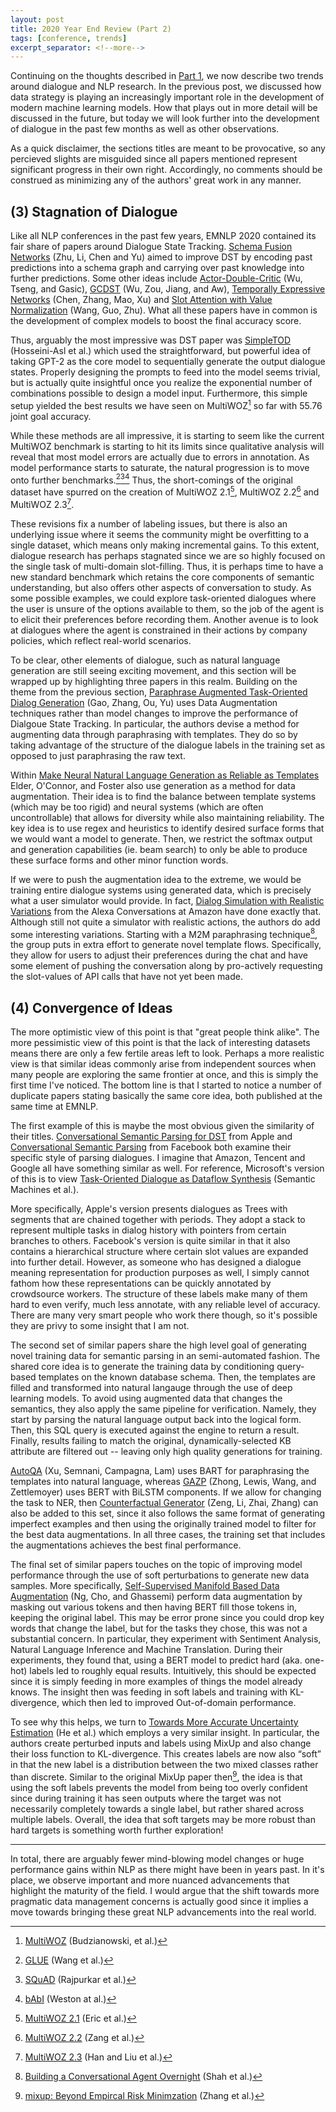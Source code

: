 ```yaml
---
layout: post
title: 2020 Year End Review (Part 2)
tags: [conference, trends]
excerpt_separator: <!--more-->
---
```


Continuing on the thoughts described in [Part 1](https://morethanoneturn.com/2020/12/28/emnlp-2020-highlights.html), we now describe two trends around dialogue and NLP research. In the previous post, we discussed how data strategy is playing an increasingly important role in the development of modern machine learning models.  How that plays out in more detail will be discussed in the future, but today we will look further into the development of dialogue in the past few months as well as other observations.

<!--more-->

As a quick disclaimer, the sections titles are meant to be provocative, so any percieved slights are misguided since all papers mentioned represent significant progress in their own right.  Accordingly, no comments should be construed as minimizing any of the authors' great work in any manner.

## (3) Stagnation of Dialogue

Like all NLP conferences in the past few years, EMNLP 2020 contained its fair share of papers around Dialogue State Tracking. [Schema Fusion Networks](https://arxiv.org/abs/2004.03386) (Zhu, Li, Chen and Yu) aimed to improve DST by encoding past predictions into a schema graph and carrying over past knowledge into further predictions.  Some other ideas include [Actor-Double-Critic](https://www.aclweb.org/anthology/2020.findings-emnlp.75/) (Wu, Tseng, and Gasic), [GCDST](https://www.aclweb.org/anthology/2020.findings-emnlp.95/) (Wu, Zou, Jiang, and Aw), [Temporally Expressive Networks](https://arxiv.org/abs/2009.07615) (Chen, Zhang, Mao, Xu) and [Slot Attention with Value Normalization](aclweb.org/anthology/2020.emnlp-main.243/) (Wang, Guo, Zhu).  What all these papers have in common is the development of complex models to boost the final accuracy score.

Thus, arguably the most impressive was DST paper was [SimpleTOD](https://arxiv.org/abs/2005.00796) (Hosseini-Asl et al.) which used the straightforward, but powerful idea of taking GPT-2 as the core model to sequentially generate the output dialogue states.  Properly designing the prompts to feed into the model seems trivial, but is actually quite insightful once you realize the exponential number of combinations possible to design a model input.  Furthermore, this simple setup yielded the best results we have seen on MultiWOZ[^1] so far with 55.76 joint goal accuracy.

While these methods are all impressive, it is starting to seem like the current MultiWOZ benchmark is starting to hit its limits since qualitative analysis will reveal that most model errors are actually due to errors in annotation.  As model performance starts to saturate, the natural progression is to move onto further benchmarks.[^2][^3][^4]  Thus, the short-comings of the original dataset have spurred on the creation of MultiWOZ 2.1[^5], MultiWOZ 2.2[^6] and MultiWOZ 2.3[^7].

These revisions fix a number of labeling issues, but there is also an underlying issue where it seems the community might be overfitting to a single dataset, which means only making incremental gains. To this extent, dialogue research has perhaps stagnated since we are so highly focused on the single task of multi-domain slot-filling.  Thus, it is perhaps time to have a new standard benchmark which retains the core components of semantic understanding, but also offers other aspects of conversation to study.  As some possible examples, we could explore task-oriented dialogues where the user is unsure of the options available to them, so the job of the agent is to elicit their preferences before recording them.  Another avenue is to look at dialogues where the agent is constrained in their actions by company policies, which reflect real-world scenarios.

To be clear, other elements of dialogue, such as natural language generation are still seeing exciting movement, and this section will be wrapped up by highlighting three papers in this realm.  Building on the theme from the previous section, [Paraphrase Augmented Task-Oriented Dialog Generation](https://arxiv.org/abs/2004.07462) (Gao, Zhang, Ou, Yu) uses Data Augmentation techniques rather than model changes to improve the performance of Dialgoue State Tracking.  In particular, the authors devise a method for augmenting data through paraphrasing with templates.  They do so by taking advantage of the structure of the dialogue labels in the training set as opposed to just paraphrasing the raw text.

Within [Make Neural Natural Language Generation as Reliable as Templates](https://www.aclweb.org/anthology/2020.emnlp-main.230/) Elder, O'Connor, and Foster also use generation as a method for data augmentation.  Their idea is to find the balance between template systems (which may be too rigid) and neural systems (which are often uncontrollable) that allows for diversity while also maintaining reliability.  The key idea is to use regex and heuristics to identify desired surface forms that we would want a model to generate.  Then, we restrict the softmax output and generation capabilities (ie. beam search) to only be able to produce these surface forms and other minor function words.

If we were to push the augmentation idea to the extreme, we would be training entire dialogue systems using generated data, which is precisely what a user simulator would provide.  In fact, [Dialog Simulation with Realistic Variations](https://arxiv.org/abs/2011.08243) from the Alexa Conversations at Amazon have done exactly that.  Although still not quite a simulator with realistic actions, the authors do add some interesting variations.  Starting with a M2M paraphrasing technique[^8], the group puts in extra effort to generate novel template flows.  Specifically, they allow for users to adjust their preferences during the chat and have some element of pushing the conversation along by pro-actively requesting the slot-values of API calls that have not yet been made.

## (4) Convergence of Ideas

The more optimistic view of this point is that "great people think alike".  The more pessimistic view of this point is that the lack of interesting datasets means there are only a few fertile areas left to look.  Perhaps a more realistic view is that similar ideas commonly arise from independent sources when many people are exploring the same frontier at once, and this is simply the first time I've noticed.  The bottom line is that I started to notice a number of duplicate papers stating basically the same core idea, both published at the same time at EMNLP.

The first example of this is maybe the most obvious given the similarity of their titles. [Conversational Semantic Parsing for DST](https://arxiv.org/abs/2010.12770) from Apple and [Conversational Semantic Parsing](https://www.aclweb.org/anthology/2020.emnlp-main.408/) from Facebook both examine their specific style of parsing dialogues.  I imagine that Amazon, Tencent and Google all have something similar as well.  For reference, Microsoft's version of this is to view [Task-Oriented Dialogue as Dataflow Synthesis](https://arxiv.org/abs/2009.11423) (Semantic Machines et al.).

More specifically, Apple's version presents dialogues as Trees with segments that are chained together with periods.  They adopt a stack to represent multiple tasks in dialog history with pointers from certain branches to others.  Facebook's version is quite similar in that it also contains a hierarchical structure where certain slot values are expanded into further detail.  However, as someone who has designed a dialogue meaning representation for production purposes as well, I simply cannot fathom how these representations can be quickly annotated by crowdsource workers.  The structure of these labels make many of them hard to even verify, much less annotate, with any reliable level of accuracy.  There are many very smart people who work there though, so it's possible they are privy to some insight that I am not.

The second set of similar papers share the high level goal of generating novel training data for semantic parsing in an semi-automated fashion.  The shared core idea is to generate the training data by conditioning query-based templates on the known database schema.  Then, the templates are filled and transformed into natural langauge through the use of deep learning models.  To avoid using augmented data that changes the semantics, they also apply the same pipeline for verification.  Namely, they start by parsing the natural language output back into the logical form.  Then, this SQL query is executed against the engine to return a result.  Finally, results failing to match the original, dynamically-selected KB attribute are filtered out -- leaving only high quality generations for training.

[AutoQA](https://arxiv.org/abs/2010.04806) (Xu, Semnani, Campagna, Lam) uses BART for paraphrasing the templates into natural language, whereas [GAZP](https://arxiv.org/abs/2009.07396) (Zhong, Lewis, Wang, and Zettlemoyer) uses BERT with BiLSTM components.  If we allow for changing the task to NER, then [Counterfactual Generator](https://www.aclweb.org/anthology/2020.emnlp-main.590/) (Zeng, Li, Zhai, Zhang) can also be added to this set, since it also follows the same format of generating imperfect examples and then using the originally trained model to filter for the best data augmentations.  In all three cases, the training set that includes the augmentations achieves the best final performance.

The final set of similar papers touches on the topic of improving model performance through the use of soft perturbations to generate new data samples.  More specifically, [Self-Supervised Manifold Based Data Augmentation](https://arxiv.org/abs/2009.10195) (Ng, Cho, and Ghassemi) perform data augmentation by masking out various tokens and then having BERT fill those tokens in, keeping the original label.  This may be error prone since you could drop key words that change the label, but for the tasks they chose, this was not a substantial concern.  In particular, they experiment with Sentiment Analysis, Natural Language Inference and Machine Translation.  During their experiments, they found that, using a BERT model to predict hard (aka. one-hot) labels led to roughly equal results.  Intuitively, this should be expected since it is simply feeding in more examples of things the model already knows.  The insight then was feeding in soft labels and training with KL-divergence, which then led to improved Out-of-domain performance.

To see why this helps, we turn to [Towards More Accurate Uncertainty Estimation](https://www.aclweb.org/anthology/2020.emnlp-main.671/) (He et al.) which employs a very similar insight.  In particular, the authors create perturbed inputs and labels using MixUp and also change their loss function to KL-divergence.  This creates labels are now also “soft” in that the new label is a distribution between the two mixed classes rather than discrete.  Similar to the original MixUp paper then[^9], the idea is that using the soft labels prevents the model from being too overly confident since during training it has seen outputs where the target was not necessarily completely towards a single label, but rather shared across multiple labels.  Overall, the idea that soft targets may be more robust than hard targets is something worth further exploration!

---

In total, there are arguably fewer mind-blowing model changes or huge performance gains within NLP as there might have been in years past.  In it's place, we observe important and more nuanced advancements that highlight the maturity of the field.  I would argue that the shift towards more pragmatic data management concerns is actually good since it implies a move towards bringing these great NLP advancements into the real world.

[^1]: [MultiWOZ](https://arxiv.org/abs/1810.00278) (Budzianowski, et al.)
[^2]: [GLUE](https://arxiv.org/abs/1804.07461) (Wang et al.)
[^3]: [SQuAD](https://arxiv.org/abs/1606.05250) (Rajpurkar et al.) 
[^4]: [bAbI](https://arxiv.org/abs/1502.05698) (Weston at al.)
[^5]: [MultiWOZ 2.1](https://arxiv.org/abs/1907.01669) (Eric et al.)
[^6]: [MultiWOZ 2.2](https://arxiv.org/abs/2007.12720) (Zang et al.) 
[^7]: [MultiWOZ 2.3](https://arxiv.org/abs/2010.05594) (Han and Liu et al.)
[^8]: [Building a Conversational Agent Overnight](https://arxiv.org/abs/1801.04871) (Shah et al.)
[^9]: [mixup: Beyond Empircal Risk Minimzation](https://arxiv.org/abs/1710.09412) (Zhang et al.)